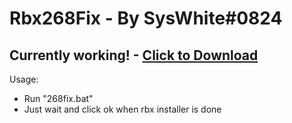 # Rbx268Fix - By SysWhite#0824

Currently working! - [Click to Download](https://github.com/SysWhiteDev/Rbx268Fix/archive/refs/tags/Working.zip)
---
Usage:
- Run "268fix.bat"
- Just wait and click ok when rbx installer is done
